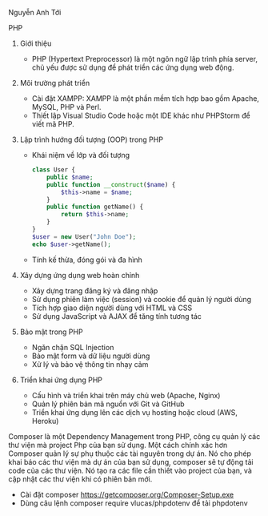 Nguyễn Anh Tới

PHP

1. Giới thiệu
   - PHP (Hypertext Preprocessor) là một ngôn ngữ lập trình phía server, chủ yếu được sử dụng để phát triển các ứng dụng web động.

2. Môi trường phát triển
   - Cài đặt XAMPP: XAMPP là một phần mềm tích hợp bao gồm Apache, MySQL, PHP và Perl.
   - Thiết lập Visual Studio Code hoặc một IDE khác như PHPStorm để viết mã PHP.

3. Lập trình hướng đối tượng (OOP) trong PHP
   - Khái niệm về lớp và đối tượng
     ```php
     class User {
         public $name;
         public function __construct($name) {
             $this->name = $name;
         }
         public function getName() {
             return $this->name;
         }
     }
     $user = new User("John Doe");
     echo $user->getName();
     ```
   - Tính kế thừa, đóng gói và đa hình

4. Xây dựng ứng dụng web hoàn chỉnh
   - Xây dựng trang đăng ký và đăng nhập
   - Sử dụng phiên làm việc (session) và cookie để quản lý người dùng
   - Tích hợp giao diện người dùng với HTML và CSS
   - Sử dụng JavaScript và AJAX để tăng tính tương tác

5. Bảo mật trong PHP
   - Ngăn chặn SQL Injection
   - Bảo mật form và dữ liệu người dùng
   - Xử lý và bảo vệ thông tin nhạy cảm

6. Triển khai ứng dụng PHP
    - Cấu hình và triển khai trên máy chủ web (Apache, Nginx)
    - Quản lý phiên bản mã nguồn với Git và GitHub
    - Triển khai ứng dụng lên các dịch vụ hosting hoặc cloud (AWS, Heroku)
  
Composer là một Dependency Management trong PHP, công cụ quản lý các thư viện mà project Php của bạn sử dụng. Một cách chính xác hơn Composer quản lý sự phụ thuộc các tài nguyên trong dự án. Nó cho phép khai báo các thư viện mà dự án của bạn sử dụng, composer sẽ tự động tải code của các thư viện. Nó tạo ra các file cần thiết vào project của bạn, và cập nhật các thư viện khi có phiên bản mới.

- Cài đặt composer https://getcomposer.org/Composer-Setup.exe
- Dùng câu lệnh composer require vlucas/phpdotenv để tải phpdotenv

